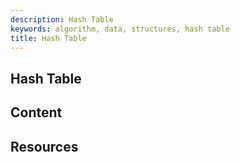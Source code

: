 ```yaml
---
description: Hash Table
keywords: algorithm, data, structures, hash table
title: Hash Table
---
```


## Hash Table

## Content

## Resources
